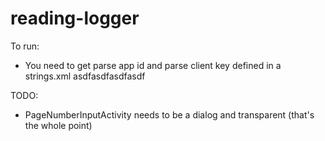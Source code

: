 
reading-logger
==============

To run:
  * You need to get parse app id and parse client key defined in a strings.xml
  <string name="parse_app_id">asdfasdfasdfasdf</string>


TODO:
  * PageNumberInputActivity needs to be a dialog and transparent (that's the whole point)




